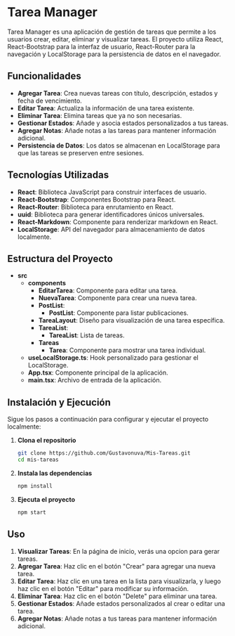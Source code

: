 # Tarea Manager

Tarea Manager es una aplicación de gestión de tareas que permite a los usuarios crear, editar, eliminar y visualizar tareas. El proyecto utiliza React, React-Bootstrap para la interfaz de usuario, React-Router para la navegación y LocalStorage para la persistencia de datos en el navegador.

## Funcionalidades

- **Agregar Tarea**: Crea nuevas tareas con título, descripción, estados y fecha de vencimiento.
- **Editar Tarea**: Actualiza la información de una tarea existente.
- **Eliminar Tarea**: Elimina tareas que ya no son necesarias.
- **Gestionar Estados**: Añade y asocia estados personalizados a tus tareas.
- **Agregar Notas**: Añade notas a las tareas para mantener información adicional.
- **Persistencia de Datos**: Los datos se almacenan en LocalStorage para que las tareas se preserven entre sesiones.

## Tecnologías Utilizadas

- **React**: Biblioteca JavaScript para construir interfaces de usuario.
- **React-Bootstrap**: Componentes Bootstrap para React.
- **React-Router**: Biblioteca para enrutamiento en React.
- **uuid**: Biblioteca para generar identificadores únicos universales.
- **React-Markdown**: Componente para renderizar markdown en React.
- **LocalStorage**: API del navegador para almacenamiento de datos localmente.

## Estructura del Proyecto

- **src**
  - **components**
    - **EditarTarea**: Componente para editar una tarea.
    - **NuevaTarea**: Componente para crear una nueva tarea.
    - **PostList**:  
      - **PostList**: Componente para listar publicaciones.
    - **TareaLayout**: Diseño para visualización de una tarea específica.
    - **TareaList**: 
      - **TareaList**: Lista de tareas.
    - **Tareas**
      - **Tarea**: Componente para mostrar una tarea individual.
  - **useLocalStorage.ts**: Hook personalizado para gestionar el LocalStorage.
  - **App.tsx**: Componente principal de la aplicación.
  - **main.tsx**: Archivo de entrada de la aplicación.

## Instalación y Ejecución

Sigue los pasos a continuación para configurar y ejecutar el proyecto localmente:

1. **Clona el repositorio**

   ```bash
   git clone https://github.com/Gustavonuva/Mis-Tareas.git
   cd mis-tareas
   ```

2. **Instala las dependencias**

   ```bash
   npm install
   ```

3. **Ejecuta el proyecto**

   ```bash
   npm start
   ```


## Uso

1. **Visualizar Tareas**: En la página de inicio, verás una opcion para gerar tareas.
2. **Agregar Tarea**: Haz clic en el botón "Crear" para agregar una nueva tarea.
3. **Editar Tarea**: Haz clic en una tarea en la lista para visualizarla, y luego haz clic en el botón "Editar" para modificar su información.
4. **Eliminar Tarea**: Haz clic en el botón "Delete" para eliminar una tarea.
5. **Gestionar Estados**: Añade estados personalizados al crear o editar una tarea.
6. **Agregar Notas**: Añade notas a tus tareas para mantener información adicional.
